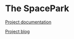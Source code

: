 # The SpacePark

[Project documentation](https://github.com/PGBSNH19/spacepark-grupp-5-spacepark/tree/Blog/Documentation)

[Project blog](https://github.com/PGBSNH19/spacepark-grupp-5-spacepark/tree/Blog/Documentation/Blog/Index.md)